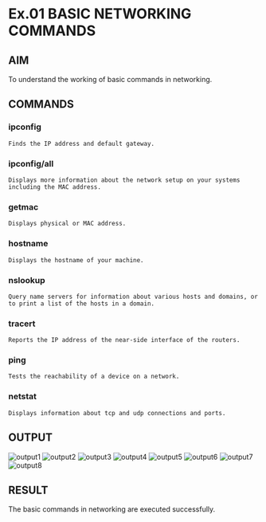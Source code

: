 # Ex.01 BASIC NETWORKING COMMANDS
## AIM
  To understand the working of basic commands in networking.

## COMMANDS
### ipconfig
    Finds the IP address and default gateway.
    
### ipconfig/all
    Displays more information about the network setup on your systems including the MAC address.

### getmac
    Displays physical or MAC address.

### hostname
    Displays the hostname of your machine.
    
### nslookup
    Query name servers for information about various hosts and domains, or to print a list of the hosts in a domain.
    
### tracert
    Reports the IP address of the near-side interface of the routers.

### ping
    Tests the reachability of a device on a network. 

### netstat
    Displays information about tcp and udp connections and ports.

## OUTPUT
![output1](https://user-images.githubusercontent.com/127816526/226195357-c4ca3ec8-a02e-4f2d-a672-7ebb9291c069.PNG)
![output2](https://user-images.githubusercontent.com/127816526/226195389-3ce1352c-e92a-48bf-b051-9f756ef3aed8.PNG)
![output3](https://user-images.githubusercontent.com/127816526/226195410-81db9646-3733-41e7-9ad3-b77a9bedc3d6.PNG)
![output4](https://user-images.githubusercontent.com/127816526/226195425-de04adcb-cf89-47c8-bac0-8ca2e22641de.PNG)
![output5](https://user-images.githubusercontent.com/127816526/226195436-718d5b09-a1e2-4c1e-a40f-404d1ccb0ca2.PNG)
![output6](https://user-images.githubusercontent.com/127816526/226195442-6dd34541-8d07-45d4-a3bf-0696b907ca32.PNG)
![output7](https://user-images.githubusercontent.com/127816526/226195450-b9d98056-08c6-4f0a-b9fc-f9786d6ec08c.PNG)
![output8](https://user-images.githubusercontent.com/127816526/226195463-96f16717-3231-41b4-a284-3b4112f57970.PNG)

## RESULT
  The basic commands in networking are executed successfully.
